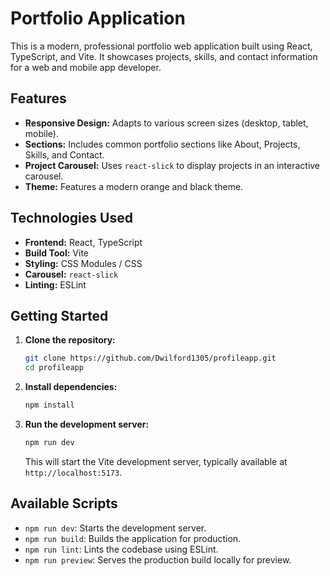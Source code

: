 # Portfolio Application

This is a modern, professional portfolio web application built using React, TypeScript, and Vite. It showcases projects, skills, and contact information for a web and mobile app developer.

## Features

*   **Responsive Design:** Adapts to various screen sizes (desktop, tablet, mobile).
*   **Sections:** Includes common portfolio sections like About, Projects, Skills, and Contact.
*   **Project Carousel:** Uses `react-slick` to display projects in an interactive carousel.
*   **Theme:** Features a modern orange and black theme.

## Technologies Used

*   **Frontend:** React, TypeScript
*   **Build Tool:** Vite
*   **Styling:** CSS Modules / CSS
*   **Carousel:** `react-slick`
*   **Linting:** ESLint

## Getting Started

1.  **Clone the repository:**
    ```bash
    git clone https://github.com/Dwilford1305/profileapp.git
    cd profileapp
    ```

2.  **Install dependencies:**
    ```bash
    npm install
    ```

3.  **Run the development server:**
    ```bash
    npm run dev
    ```
    This will start the Vite development server, typically available at `http://localhost:5173`.

## Available Scripts

*   `npm run dev`: Starts the development server.
*   `npm run build`: Builds the application for production.
*   `npm run lint`: Lints the codebase using ESLint.
*   `npm run preview`: Serves the production build locally for preview.
